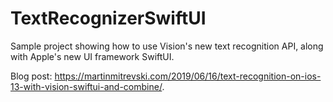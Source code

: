 # TextRecognizerSwiftUI
Sample project showing how to use Vision's new text recognition API, along with Apple's new UI framework SwiftUI.

Blog post: https://martinmitrevski.com/2019/06/16/text-recognition-on-ios-13-with-vision-swiftui-and-combine/.
